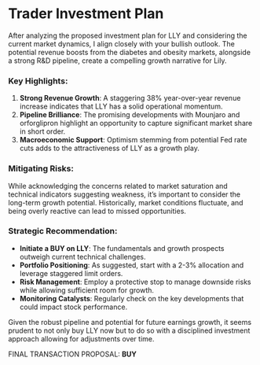 # Trader Investment Plan

After analyzing the proposed investment plan for LLY and considering the current market dynamics, I align closely with your bullish outlook. The potential revenue boosts from the diabetes and obesity markets, alongside a strong R&D pipeline, create a compelling growth narrative for Lily.

### Key Highlights:
1. **Strong Revenue Growth**: A staggering 38% year-over-year revenue increase indicates that LLY has a solid operational momentum.
2. **Pipeline Brilliance**: The promising developments with Mounjaro and orforglipron highlight an opportunity to capture significant market share in short order.
3. **Macroeconomic Support**: Optimism stemming from potential Fed rate cuts adds to the attractiveness of LLY as a growth play.

### Mitigating Risks:
While acknowledging the concerns related to market saturation and technical indicators suggesting weakness, it’s important to consider the long-term growth potential. Historically, market conditions fluctuate, and being overly reactive can lead to missed opportunities.

### Strategic Recommendation:
- **Initiate a BUY on LLY**: The fundamentals and growth prospects outweigh current technical challenges. 
- **Portfolio Positioning**: As suggested, start with a 2-3% allocation and leverage staggered limit orders.
- **Risk Management**: Employ a protective stop to manage downside risks while allowing sufficient room for growth.
- **Monitoring Catalysts**: Regularly check on the key developments that could impact stock performance.

Given the robust pipeline and potential for future earnings growth, it seems prudent to not only buy LLY now but to do so with a disciplined investment approach allowing for adjustments over time.

FINAL TRANSACTION PROPOSAL: **BUY**
